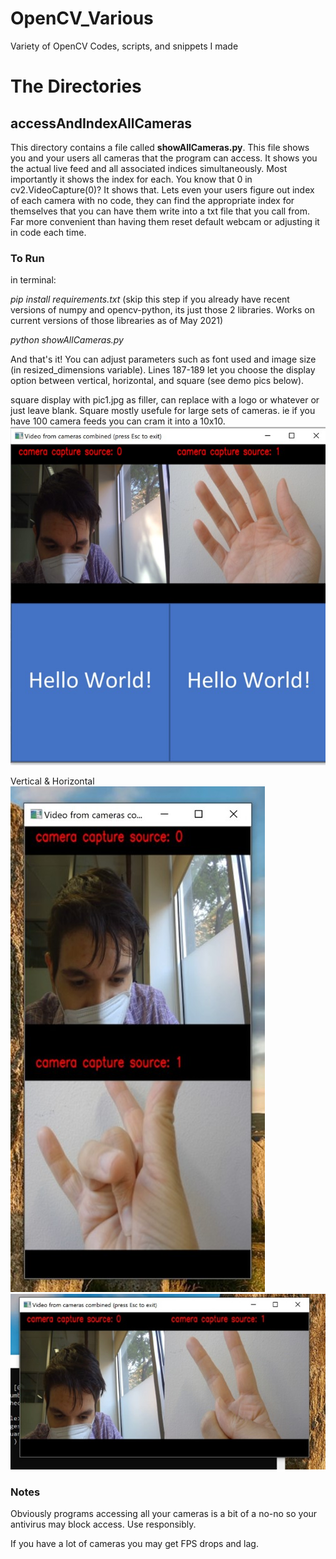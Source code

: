 # OpenCV_Various
Variety of OpenCV Codes, scripts, and snippets I made 

# The Directories
## accessAndIndexAllCameras
This directory contains a file called **showAllCameras.py**. This file shows you and your users all cameras that the program can access. It shows you the actual live feed and all associated indices simultaneously. Most importantly it shows the index for each. You know that 0 in cv2.VideoCapture(0)? It shows that. Lets even your users figure out index of each camera with no code, they can find the appropriate index for themselves that you can have them write into a txt file that you call from. Far more convenient than having them reset default webcam or adjusting it in code each time.  

### To Run 
in terminal:

_pip install requirements.txt_    (skip this step if you already have recent versions of numpy and opencv-python, its just those 2 libraries. Works on current versions of those librearies as of May 2021)

_python showAllCameras.py_

And that's it! You can adjust parameters such as font used and image size (in resized_dimensions variable). Lines 187-189 let you choose the display option between vertical, horizontal, and square (see demo pics below). 

square display with pic1.jpg as filler, can replace with a logo or whatever or just leave blank. Square mostly usefule for large sets of cameras. ie if you have 100 camera feeds you can cram it into a 10x10. 
![img_Source](accessAndIndexAllCameras/showAllCameras_square_demo_output.jpg)


Vertical & Horizontal
![img_Source](accessAndIndexAllCameras/showAllCameras_vertical_demo_output.jpg) ![img_Source](accessAndIndexAllCameras/showAllCameras_horizontal_demo_output.jpg)

### Notes 
Obviously programs accessing all your cameras is a bit of a no-no so your antivirus may block access. Use responsibly. 

If you have a lot of cameras you may get FPS drops and lag. 
